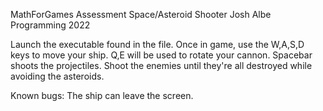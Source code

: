 MathForGames Assessment
Space/Asteroid Shooter
Josh Albe
Programming 2022

Launch the executable found in the file. 
Once in game, use the W,A,S,D keys to move your ship. Q,E will be used to rotate your cannon. Spacebar shoots the projectiles.
Shoot the enemies until they're all destroyed while avoiding the asteroids.

Known bugs:
The ship can leave the screen.
